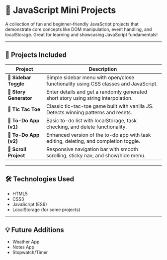 # 🚀 JavaScript Mini Projects

A collection of fun and beginner-friendly JavaScript projects that demonstrate core concepts like DOM manipulation, event handling, and localStorage. Great for learning and showcasing JavaScript fundamentals!

---

## 📁 Projects Included

| Project             | Description |
|---------------------|-------------|
| **🎯 Sidebar Toggle** | Simple sidebar menu with open/close functionality using CSS classes and JavaScript. |
| **📜 Story Generator** | Enter details and get a randomly generated short story using string interpolation. |
| **🧠 Tic Tac Toe** | Classic tic-tac-toe game built with vanilla JS. Detects winning patterns and resets. |
| **📝 To-Do App (v1)** | Basic to-do list with localStorage, task checking, and delete functionality. |
| **📝 To-Do App (v2)** | Enhanced version of the to-do app with task editing, deleting, and completion toggle. |
| **🔗 Scroll Project** | Responsive navigation bar with smooth scrolling, sticky nav, and show/hide menu. |

---

## 🛠️ Technologies Used

- HTML5
- CSS3
- JavaScript (ES6)
- LocalStorage (for some projects)

---

## 💡 Future Additions

- Weather App
- Notes App
- Stopwatch/Timer

